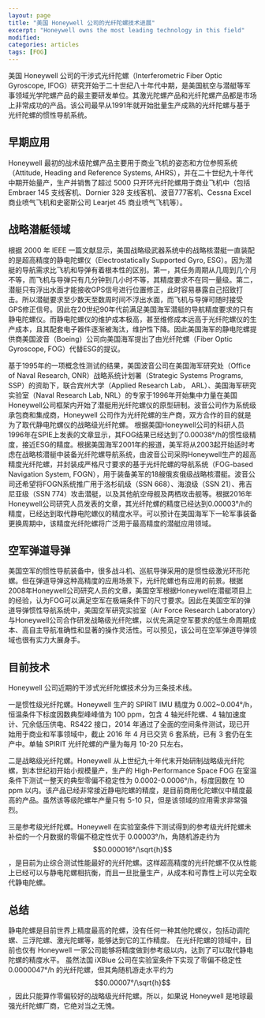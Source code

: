```yaml
---
layout: page
title: "美国 Honeywell 公司的光纤陀螺技术进展"
excerpt: "Honeywell owns the most leading technology in this field"
modified: 
categories: articles
tags: [FOG]
---
```


美国 Honeywell 公司的干涉式光纤陀螺（Interferometric Fiber Optic Gyroscope, IFOG）研究开始于二十世纪八十年代中期，是美国航空与潜艇等军事领域光学陀螺产品的最主要研发单位。其激光陀螺产品和光纤陀螺产品都是市场上非常成功的产品。该公司最早从1991年就开始批量生产成熟的光纤陀螺与基于光纤陀螺的惯性导航系统。

## 早期应用

Honeywell 最初的战术级陀螺产品主要用于商业飞机的姿态和方位参照系统（Attitude, Heading and Reference Systems, AHRS），并在二十世纪九十年代中期开始量产，生产并销售了超过 5000 只开环光纤陀螺用于商业飞机中（包括 Embraer 145 支线客机、Dornier 328 支线客机、波音777客机、Cessna Excel 商业喷气飞机和史密斯公司 Learjet 45 商业喷气飞机等）。

## 战略潜艇领域

根据 2000 年 IEEE 一篇文献显示，美国战略级武器系统中的战略核潜艇一直装配的是超高精度的静电陀螺仪（Electrostatically Supported Gyro, ESG）。因为潜艇的导航需求比飞机和导弹有着根本性的区别。第一，其任务周期从几周到几个月不等，而飞机与导弹只有几分钟到几小时不等，其精度要求不在同一量级。第二，潜艇只有浮出水面才能接收GPS信号进行位置修正，此时容易暴露自己招致打击。所以潜艇要求至少数天至数周时间不浮出水面，而飞机与导弹可随时接受GPS修正信号。因此在20世纪90年代前满足美国海军潜艇的导航精度要求的只有静电陀螺仪。而静电陀螺仪的维护成本极高，甚至维修成本远高于光纤陀螺仪的生产成本，且其配套电子器件逐渐被淘汰，维护性下降。因此美国海军的静电陀螺提供商美国波音（Boeing）公司向美国海军提出了由光纤陀螺（Fiber Optic Gyroscope, FOG）代替ESG的提议。

基于1995年的一项概念性测试的结果，美国波音公司在美国海军研究处（Office of Naval Research, ONR）战略系统计划署（Strategic Systems Programs, SSP）的资助下，联合宾州大学（Applied Research Lab， ARL）、美国海军研究实验室（Naval Research Lab, NRL）的专家于1996年开始集中力量在美国Honeywell公司框架内开始了潜艇用光纤陀螺仪的原型研制。波音公司作为系统级承包商和集成商，Honeywell 公司作为光纤陀螺的生产商，双方合作的目的就是为了取代静电陀螺仪的战略级光纤陀螺。
根据美国Honeywell公司的科研人员1996年在SPIE上发表的文章显示，其FOG结果已经达到了0.00038°/h的惯性级精度，接近ESG的精度。根据美国海军2001年的报道，美军将从2003起开始适时考虑在战略核潜艇中装备光纤陀螺导航系统，由波音公司采购Honeywell生产的超高精度光纤陀螺，并封装成严格尺寸要求的基于光纤陀螺的导航系统（FOG-based Navigation System, FOGN），用于装备美军的18艘俄亥俄级战略核潜艇。波音公司还希望将FOGN系统推广用于洛杉矶级（SSN 668）、海浪级（SSN 21）、弗吉尼亚级（SSN 774）攻击潜艇，以及其他航空母舰及两栖攻击舰等。根据2016年Honeywell公司研究人员发表的文章，其光纤陀螺的精度已经达到0.00003°/h的精度，已经达到取代静电陀螺仪的精度水平。可以预计在美国海军下一轮军事装备更换周期中，该精度光纤陀螺将广泛用于最高精度的潜艇应用领域。

## 空军弹道导弹

美国空军的惯性导航装备中，很多战斗机、巡航导弹采用的是惯性级激光环形陀螺。但在弹道导弹这种高精度的应用场景下，光纤陀螺也有应用的前景。根据2008年Honeywell公司研究人员的文章，美国空军根据Honeywell在潜艇项目上的经验，认为FOG可以满足空军在极端条件下的尺寸要求。因此在美国空军的弹道导弹惯性导航系统中，美国空军研究实验室（Air Force Research Laboratory）与Honeywell公司合作研发战略级光纤陀螺，以优先满足空军要求的低生命周期成本、高自主导航准确性和显著的操作灵活性。可以预见，该公司在空军弹道导弹领域也很有实力大展身手。

## 目前技术

Honeywell 公司近期的干涉式光纤陀螺技术分为三条技术线。

一是惯性级光纤陀螺。Honeywell 生产的 SPIRIT IMU 精度为 0.002~0.004°/h，恒温条件下标度因数典型峰峰值为 100 ppm，包含 4 轴光纤陀螺、4 轴加速度计、冗余低压供电、RS422 接口，2014 年通过了全面的空间条件测试，现已开始用于商业和军事领域中，截止 2016 年 4 月已交货 6 套系统，已有 3 套仍在生产中。单轴 SPIRIT 光纤陀螺的产量为每月 10-20 只左右。

二是战略级光纤陀螺。Honeywell 从上世纪九十年代末开始研制战略级光纤陀螺，到本世纪初开始小规模量产，生产的 High-Performance Space FOG 在室温条件下测试一整天的典型零偏不稳定性为 0.0002-0.0006°/h，标度因数在 10 ppm 以内。该产品已经非常接近静电陀螺的精度，是目前商用化陀螺仪中精度最高的产品。虽然该等级陀螺年产量只有 5-10 只，但是该领域的应用需求非常强烈。

三是参考级光纤陀螺。Honeywell 在实验室条件下测试得到的参考级光纤陀螺未补偿的一个月数据的零偏不稳定性优于 0.00003°/h，角随机游走约为 $$0.000016°/\sqrt{h}$$，是目前为止综合测试性能最好的光纤陀螺。这样超高精度的光纤陀螺不仅从性能上已经可以与静电陀螺相抗衡，而且一旦批量生产，从成本和可靠性上可以完全取代静电陀螺。

## 总结

静电陀螺是目前世界上精度最高的陀螺，没有任何一种其他陀螺仪，包括动调陀螺、三浮陀螺、激光陀螺等，能够达到它的工作精度。
在光纤陀螺的领域中，目前也仅有 Honeywell 一家公司能够将精度做到参考级以内，达到了可以取代静电陀螺的精度水平。
虽然法国 iXBlue 公司在实验室条件下实现了零偏不稳定性 0.0000047°/h 的光纤陀螺，但其角随机游走水平约为 $$0.00007°/\sqrt{h}$$，因此只能算作零偏较好的战略级光纤陀螺。所以，如果说 Honeywell 是地球最强光纤陀螺厂商，它绝对当之无愧。


